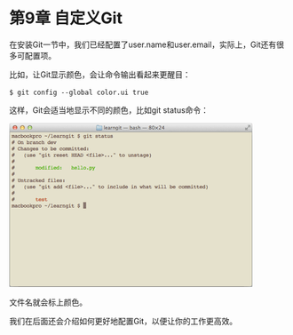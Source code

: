 # 第9章 自定义Git

在安装Git一节中，我们已经配置了user.name和user.email，实际上，Git还有很多可配置项。

比如，让Git显示颜色，会让命令输出看起来更醒目：

```
$ git config --global color.ui true
```

这样，Git会适当地显示不同的颜色，比如git status命令：

![git-color](../assets/git33.png)

文件名就会标上颜色。

我们在后面还会介绍如何更好地配置Git，以便让你的工作更高效。
```

```